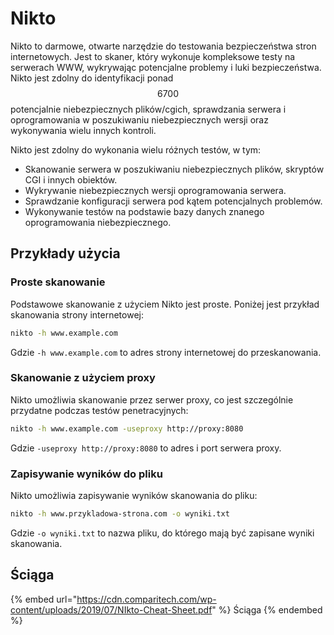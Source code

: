 # Nikto

Nikto to darmowe, otwarte narzędzie do testowania bezpieczeństwa stron internetowych. Jest to skaner, który wykonuje kompleksowe testy na serwerach WWW, wykrywając potencjalne problemy i luki bezpieczeństwa. Nikto jest zdolny do identyfikacji ponad $$6700$$ potencjalnie niebezpiecznych plików/cgich, sprawdzania serwera i oprogramowania w poszukiwaniu niebezpiecznych wersji oraz wykonywania wielu innych kontroli.

Nikto jest zdolny do wykonania wielu różnych testów, w tym:

- Skanowanie serwera w poszukiwaniu niebezpiecznych plików, skryptów CGI i innych obiektów.
- Wykrywanie niebezpiecznych wersji oprogramowania serwera.
- Sprawdzanie konfiguracji serwera pod kątem potencjalnych problemów.
- Wykonywanie testów na podstawie bazy danych znanego oprogramowania niebezpiecznego.

## Przykłady użycia

### Proste skanowanie

Podstawowe skanowanie z użyciem Nikto jest proste. Poniżej jest przykład skanowania strony internetowej:

```bash
nikto -h www.example.com
```

Gdzie `-h www.example.com` to adres strony internetowej do przeskanowania.

### Skanowanie z użyciem proxy

Nikto umożliwia skanowanie przez serwer proxy, co jest szczególnie przydatne podczas testów penetracyjnych:

```bash
nikto -h www.example.com -useproxy http://proxy:8080
```

Gdzie `-useproxy http://proxy:8080` to adres i port serwera proxy.

### Zapisywanie wyników do pliku

Nikto umożliwia zapisywanie wyników skanowania do pliku:

```bash
nikto -h www.przykladowa-strona.com -o wyniki.txt
```

Gdzie `-o wyniki.txt` to nazwa pliku, do którego mają być zapisane wyniki skanowania.

## Ściąga

{% embed url="https://cdn.comparitech.com/wp-content/uploads/2019/07/NIkto-Cheat-Sheet.pdf" %}
Ściąga
{% endembed %}

